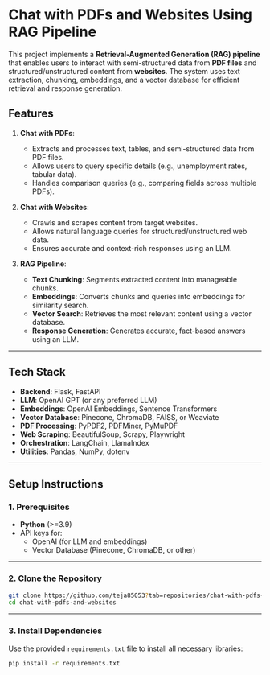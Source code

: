 
# **Chat with PDFs and Websites Using RAG Pipeline**

This project implements a **Retrieval-Augmented Generation (RAG) pipeline** that enables users to interact with semi-structured data from **PDF files** and structured/unstructured content from **websites**. The system uses text extraction, chunking, embeddings, and a vector database for efficient retrieval and response generation.

## **Features**

1. **Chat with PDFs**:
   - Extracts and processes text, tables, and semi-structured data from PDF files.
   - Allows users to query specific details (e.g., unemployment rates, tabular data).
   - Handles comparison queries (e.g., comparing fields across multiple PDFs).

2. **Chat with Websites**:
   - Crawls and scrapes content from target websites.
   - Allows natural language queries for structured/unstructured web data.
   - Ensures accurate and context-rich responses using an LLM.

3. **RAG Pipeline**:
   - **Text Chunking**: Segments extracted content into manageable chunks.
   - **Embeddings**: Converts chunks and queries into embeddings for similarity search.
   - **Vector Search**: Retrieves the most relevant content using a vector database.
   - **Response Generation**: Generates accurate, fact-based answers using an LLM.

---

## **Tech Stack**

- **Backend**: Flask, FastAPI
- **LLM**: OpenAI GPT (or any preferred LLM)
- **Embeddings**: OpenAI Embeddings, Sentence Transformers
- **Vector Database**: Pinecone, ChromaDB, FAISS, or Weaviate
- **PDF Processing**: PyPDF2, PDFMiner, PyMuPDF
- **Web Scraping**: BeautifulSoup, Scrapy, Playwright
- **Orchestration**: LangChain, LlamaIndex
- **Utilities**: Pandas, NumPy, dotenv

---

## **Setup Instructions**

### **1. Prerequisites**

- **Python** (>=3.9)  
- API keys for:
   - OpenAI (for LLM and embeddings)
   - Vector Database (Pinecone, ChromaDB, or other)  

---

### **2. Clone the Repository**

```bash
git clone https://github.com/teja85053?tab=repositories/chat-with-pdfs-and-websites.git
cd chat-with-pdfs-and-websites
```

---

### **3. Install Dependencies**

Use the provided `requirements.txt` file to install all necessary libraries:

```bash
pip install -r requirements.txt
